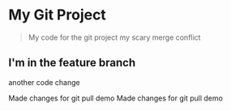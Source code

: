 # My Git Project

> My code for the git project my scary merge conflict


## I'm in the feature branch

another code change

Made changes for git pull demo
Made changes for git pull demo
